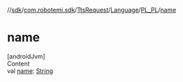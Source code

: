 //[sdk](../../../../../index.md)/[com.robotemi.sdk](../../../index.md)/[TtsRequest](../../index.md)/[Language](../index.md)/[PL_PL](index.md)/[name](name.md)



# name  
[androidJvm]  
Content  
val [name](name.md): [String](https://kotlinlang.org/api/latest/jvm/stdlib/kotlin/-string/index.html)  



